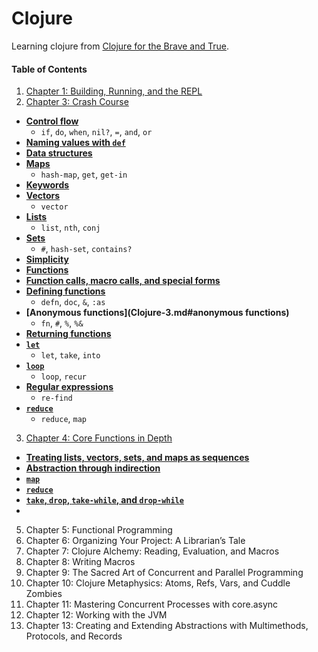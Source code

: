 # Clojure

Learning clojure from [Clojure for the Brave and True](http://www.braveclojure.com/).


#### Table of Contents


1. [Chapter 1: Building, Running, and the REPL](Clojure-1.md#chapter-1-building-running-and-the-repl)
2. [Chapter 3: Crash Course](Clojure-1.md#crash-course)
  * __[Control flow](Clojure-1.md#control-flow)__
    - `if`, `do`, `when`, `nil?`, `=`, `and`, `or`
  * __[Naming values with `def`](Clojure-1.md#naming-values-with-def)__
  * __[Data structures](Clojure-1.md#data-structures)__
  * __[Maps](Clojure-1.md#maps)__
    - `hash-map`, `get`, `get-in`
  * __[Keywords](Clojure-1.md#keywords)__
  * __[Vectors](Clojure-2.md#vectors)__
    - `vector`
  * __[Lists](Clojure-2.md#lists)__
    - `list`, `nth`, `conj`
  * __[Sets](Clojure-2.md#sets)__
    - `#`, `hash-set`, `contains?`
  * __[Simplicity](Clojure-2.md#simplicity)__
  * __[Functions](Clojure-2.md#functions)__
  * __[Function calls, macro calls, and special forms](Clojure-2.md#function-calls-macro-calls-and-special-forms)__
  * __[Defining functions](Clojure-3.md#defining-functions)__
    - `defn`, `doc`, `&`, `:as`
  * __[Anonymous functions](Clojure-3.md#anonymous functions)__
    - `fn`, `#`, `%`, `%&`
  * __[Returning functions](Clojure-3.md#returning-functions)__
  * __[`let`](Clojure-4.md#let)__
    - `let`, `take`, `into`
  * __[`loop`](Clojure-4.md#loop)__
    - `loop`, `recur`
  * __[Regular expressions](Clojure-4.md#regular-expressions)__
    - `re-find`
  * __[`reduce`](Clojure-4.md#reduce)__
    - `reduce`, `map`
3. [Chapter 4: Core Functions in Depth](Clojure-4.md)
  * __[Treating lists, vectors, sets, and maps as sequences](Clojure-4.md#treating-lists-vectors-sets-and-maps-as-sequences)__
  * __[Abstraction through indirection](Clojure-4.md#abstraction-through-indirection)__
  * __[`map`](Clojure-4.md#map)__
  * __[`reduce`](Clojure-4.md#reduce)__
  * __[`take`, `drop`, `take-while`, and `drop-while`](Clojure-4.md#take-drop-take-while-and-drop-while)__
  * __[](Clojure-4.md#)__
5. Chapter 5: Functional Programming
6. Chapter 6: Organizing Your Project: A Librarian’s Tale
7. Chapter 7: Clojure Alchemy: Reading, Evaluation, and Macros
8. Chapter 8: Writing Macros
9. Chapter 9: The Sacred Art of Concurrent and Parallel Programming
10. Chapter 10: Clojure Metaphysics: Atoms, Refs, Vars, and Cuddle Zombies
11. Chapter 11: Mastering Concurrent Processes with core.async
12. Chapter 12: Working with the JVM
13. Chapter 13: Creating and Extending Abstractions with Multimethods, Protocols, and Records
